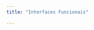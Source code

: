 ```yaml
---
title: "Interfaces Funcionais"

---
```



<script src="https://gist.github.com/Uniliva/bf791ec39938e3840785e714dc4b54fd.js"></script>
